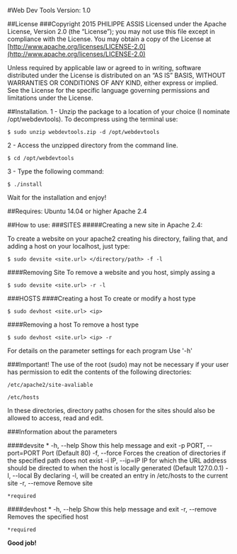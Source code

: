 #Web Dev Tools
Version: 1.0

##License
###Copyright 2015 PHILIPPE ASSIS
Licensed under the Apache License, Version 2.0 (the “License”); you may not use this file except in compliance with the License. You may obtain a copy of the License at [http://www.apache.org/licenses/LICENSE-2.0](http://www.apache.org/licenses/LICENSE-2.0)

Unless required by applicable law or agreed to in writing, software distributed under the License is distributed on an “AS IS” BASIS, WITHOUT WARRANTIES OR CONDITIONS OF ANY KIND, either express or implied. See the License for the specific language governing permissions and limitations under the License.
  
  
##Installation.
1 - Unzip the package to a location of your choice (I nominate /opt/webdevtools).
    To decompress using the terminal use:
    
    $ sudo unzip webdevtools.zip -d /opt/webdevtools     

2 - Access the unzipped directory from the command line.
    
    $ cd /opt/webdevtools

3 - Type the following command:

    $ ./install

Wait for the installation and enjoy!

##Requires:
    Ubuntu 14.04 or higher
    Apache 2.4

##How to use:
###SITES
#####Creating a new site in Apache 2.4:

To create a website on your apache2 creating his directory,
failing that, and adding a host on your localhost, just type:

    $ sudo devsite <site.url> </directory/path> -f -l

####Removing Site
To remove a website and you host, simply assing a
 
    $ sudo devsite <site.url> -r -l

###HOSTS
####Creating a host
To create or modify a host type

    $ sudo devhost <site.url> <ip>

####Removing a host
To remove a host type

    $ sudo devhost <site.url> <ip> -r

For details on the parameter settings for each program Use '-h'

###Important!
The use of the root (sudo) may not be necessary if your user has permission to edit the contents of the following directories:

    /etc/apache2/site-avaliable
    
    /etc/hosts

In these directories, directory paths chosen for the sites should also be allowed to access, read and edit.

###Information about the parameters

####devsite
    <Site Url>* <directory path>
    -h, --help            Show this help message and exit
    -p PORT, --port=PORT  Port (Default 80) 
    -f, --force           Forces the creation of directories if the specified path does not exist
    -i IP, --ip=IP        IP for which the URL address should be directed to when the host is locally generated (Default 127.0.0.1)
    -l, --local           By declaring -l, will be created an entry in /etc/hosts to the current site
    -r, --remove          Remove site
    
    *required

####devhost
    <Site Url>* <Ip>
    -h, --help    Show this help message and exit
    -r, --remove  Removes the specified host
    
    *required

**Good job!**